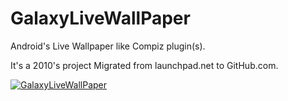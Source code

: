 # GalaxyLiveWallPaper

Android's Live Wallpaper like Compiz plugin(s).

It's a 2010's project Migrated from launchpad.net to GitHub.com.

[![GalaxyLiveWallPaper](http://img.youtube.com/vi/ISv9_2TfaeA/0.jpg)](https://youtu.be/ISv9_2TfaeA?t=125s "GalaxyLiveWallPaper")
